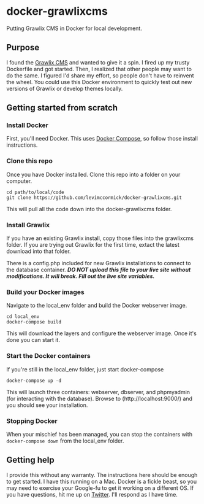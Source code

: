 # docker-grawlixcms
Putting Grawlix CMS in Docker for local development.

## Purpose
I found the [Grawlix CMS](http://www.getgrawlix.com/) and wanted to give it a spin. I fired up my trusty Dockerfile and got started. Then, I realized that other people may want to do the same. I figured I'd share my effort, so people don't have to reinvent the wheel. You could use this Docker environment to quickly test out new versions of Grawlix or develop themes locally.

## Getting started from scratch
### Install Docker
First, you'll need Docker. This uses [Docker Compose](https://docs.docker.com/compose/install/), so follow those install instructions.

### Clone this repo
Once you have Docker installed. Clone this repo into a folder on your computer.
```
cd path/to/local/code
git clone https://github.com/levimccormick/docker-grawlixcms.git
```
This will pull all the code down into the docker-grawlixcms folder.

### Install Grawlix
If you have an existing Grawlix install, copy those files into the grawlixcms folder. If you are trying out Grawlix for the first time, extact the latest download into that folder.

There is a config.php included for new Grawlix installations to connect to the database container. ***DO NOT upload this file to your live site without modifications. It will break. Fill out the live site variables.***

### Build your Docker images
Navigate to the local_env folder and build the Docker webserver image.
```
cd local_env
docker-compose build
```

This will download the layers and configure the webserver image. Once it's done you can start it.

### Start the Docker containers
If you're still in the local_env folder, just start docker-compose
```
docker-compose up -d
```
This will launch three containers: webserver, dbserver, and phpmyadmin (for interacting with the database). Browse to (http://localhost:9000/) and you should see your installation.

### Stopping Docker
When your mischief has been managed, you can stop the containers with `docker-compose down` from the local_env folder.

## Getting help
I provide this without any warranty. The instructions here should be enough to get started. I have this running on a Mac. Docker is a fickle beast, so you may need to exercise your Google-fu to get it working on a different OS. If you have questions, hit me up on [Twitter](https://twitter.com/levi_mccormick). I'll respond as I have time.
